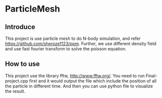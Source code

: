 # ParticleMesh
## Introduce
This project is use particle mesh to do N-body simulation, and refer https://github.com/sheroze1123/ppm. Further, we use different density field and use fast fourier transform to solve the poisson equation.
## How to use
This project use the library fftw, http://www.fftw.org/. You need to run Final-project.cpp first and it would output the file which include the position of all the particle in different time. And then you can use python file to visualize the result.

